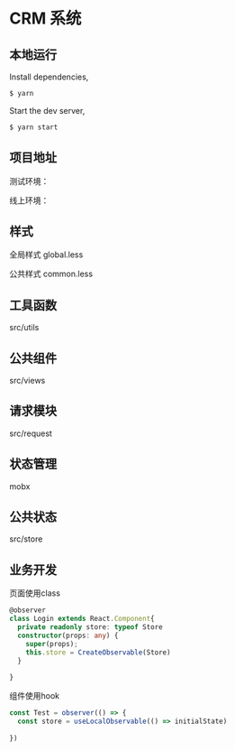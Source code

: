 # CRM 系统

## 本地运行

Install dependencies,

```bash
$ yarn
```

Start the dev server,

```bash
$ yarn start
```
## 项目地址

测试环境：

线上环境：

## 样式

全局样式 global.less

公共样式 common.less

## 工具函数

src/utils

## 公共组件

src/views

## 请求模块

src/request

## 状态管理

mobx

## 公共状态

src/store

## 业务开发

页面使用class
```typescript
@observer
class Login extends React.Component{
  private readonly store: typeof Store
  constructor(props: any) {
    super(props);
    this.store = CreateObservable(Store)
  }
  
}
```
组件使用hook

```typescript
const Test = observer(() => {
  const store = useLocalObservable(() => initialState)
  
})
```
